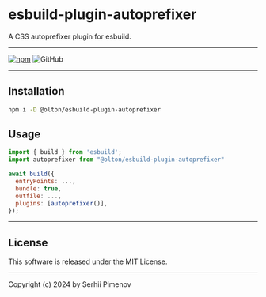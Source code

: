 # esbuild-plugin-autoprefixer

A CSS autoprefixer plugin for esbuild.

---

[![npm](https://img.shields.io/npm/v/@olton/esbuild-plugin-autoprefixer)](https://www.npmjs.com/package/@olton/esbuild-plugin-autoprefixer)
![GitHub](https://img.shields.io/github/license/olton/esbuild-plugin-autoprefixer)

---

## Installation
```bash
npm i -D @olton/esbuild-plugin-autoprefixer
```

## Usage
```js
import { build } from 'esbuild';
import autoprefixer from "@olton/esbuild-plugin-autoprefixer"

await build({
  entryPoints: ...,
  bundle: true,
  outfile: ...,
  plugins: [autoprefixer()],
});
```

---

## License
This software is released under the MIT License.

---

Copyright (c) 2024 by Serhii Pimenov
